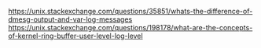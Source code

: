 https://unix.stackexchange.com/questions/35851/whats-the-difference-of-dmesg-output-and-var-log-messages
https://unix.stackexchange.com/questions/198178/what-are-the-concepts-of-kernel-ring-buffer-user-level-log-level

